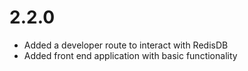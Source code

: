 # 2.2.0
* Added a developer route to interact with RedisDB
* Added front end application with basic functionality

